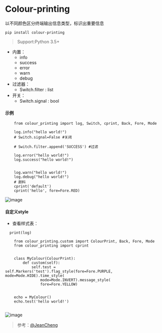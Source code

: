 # Colour-printing
以不同颜色区分终端输出信息类型，标识出重要信息
```
pip install colour-printing
```
> Support:Python 3.5+
- 内置： 
  - info 
  - success 
  - error 
  - warn
  - debug
- 过滤器：
  - Switch.filter : list
- 开关：
  - Switch.signal : bool
#### 示例
```
    from colour_printing import log, Switch, cprint, Back, Fore, Mode
    
    log.info("hello world!")
    # Switch.signal=False #关闭
    
    # Switch.filter.append('SUCCESS') #过滤
    
    log.error("hello world!")
    log.success("hello world!")
    
    
    log.warn("hello world!")
    log.debug("hello world!")
    # 颜料
    cprint('default')
    cprint('hello', fore=Fore.RED)

```
![image](https://github.com/Faithforus/Colour-printing/blob/master/default.png)
#### 自定义style
- 查看样式表： 
```
  print(log)
```
```
    from colour_printing.custom import ColourPrint, Back, Fore, Mode
    from colour_printing import cprint
    
    
    class MyColour(ColourPrint):
        def custom(self):
            self.test = self.Markers('test').flag_style(fore=Fore.PURPLE, mode=Mode.HIDE).time_style(
                mode=Mode.INVERT).message_style(
                fore=Fore.YELLOW)
    
    
    echo = MyColour()
    echo.test('hello world!')


```

![image](https://github.com/Faithforus/Colour-printing/blob/master/style.png)


> 参考：[@JeanCheng](https://blog.csdn.net/gatieme/article/details/45439671)
